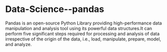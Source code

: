 # Data-Science--pandas
Pandas is an open-source Python Library providing high-performance data manipulation and analysis tool using its powerful data structures.It can perform five significant steps required for processing and analysis of data irrespective of the origin of the data, i.e., load, manipulate, prepare, model, and analyze.
